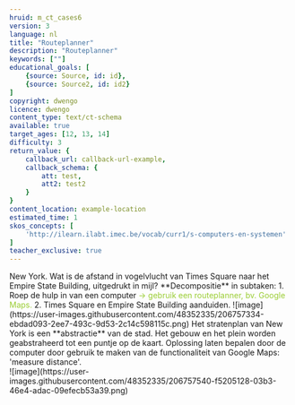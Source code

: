 ```yaml
---
hruid: m_ct_cases6
version: 3
language: nl
title: "Routeplanner"
description: "Routeplanner"
keywords: [""]
educational_goals: [
    {source: Source, id: id}, 
    {source: Source2, id: id2}
]
copyright: dwengo
licence: dwengo
content_type: text/ct-schema
available: true
target_ages: [12, 13, 14]
difficulty: 3
return_value: {
    callback_url: callback-url-example,
    callback_schema: {
        att: test,
        att2: test2
    }
}
content_location: example-location
estimated_time: 1
skos_concepts: [
    'http://ilearn.ilabt.imec.be/vocab/curr1/s-computers-en-systemen'
]
teacher_exclusive: true
---
```


<context>
New York. Wat is de afstand in vogelvlucht van Times Square naar het Empire State Building, uitgedrukt in mijl? 
</div>
</context>
<decomposition>
**Decompositie** in subtaken:
1. Roep de hulp in van een computer <span style="color: yellowgreen">→ gebruik een routeplanner, bv. Google Maps.</span>
2. Times Square en Empire State Building aanduiden.
 ![image](https://user-images.githubusercontent.com/48352335/206757334-ebdad093-2ee7-493c-9d53-2c14c598115c.png)
</decomposition>
<patternRecognition>

</patternRecognition>
<abstraction>
Het stratenplan van New York is een **abstractie** van de stad. 
Het gebouw en het plein worden geabstraheerd tot een puntje op de kaart.  
</abstraction>
<algorithms>

</algorithms>
<implementation>
Oplossing laten bepalen door de computer door gebruik te maken van de functionaliteit van Google Maps: 'measure distance'.<br>
![image](https://user-images.githubusercontent.com/48352335/206757540-f5205128-03b3-46e4-adac-09efecb53a39.png)
</implementation>

